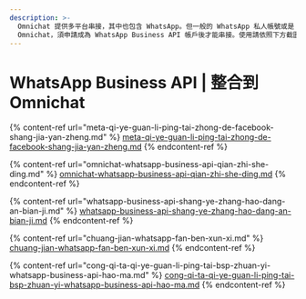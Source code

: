 ```yaml
---
description: >-
  Omnichat 提供多平台串接，其中也包含 WhatsApp。但一般的 WhatsApp 私人帳號或是 WhatsAp Business 帳號，無法串接進
  Omnichat，須申請成為 WhatsApp Business API 帳戶後才能串接。使用請依照下方截圖指示進行串接。
---
```


# WhatsApp Business API | 整合到 Omnichat

{% content-ref url="meta-qi-ye-guan-li-ping-tai-zhong-de-facebook-shang-jia-yan-zheng.md" %}
[meta-qi-ye-guan-li-ping-tai-zhong-de-facebook-shang-jia-yan-zheng.md](meta-qi-ye-guan-li-ping-tai-zhong-de-facebook-shang-jia-yan-zheng.md)
{% endcontent-ref %}

{% content-ref url="omnichat-whatsapp-business-api-qian-zhi-she-ding.md" %}
[omnichat-whatsapp-business-api-qian-zhi-she-ding.md](omnichat-whatsapp-business-api-qian-zhi-she-ding.md)
{% endcontent-ref %}

{% content-ref url="whatsapp-business-api-shang-ye-zhang-hao-dang-an-bian-ji.md" %}
[whatsapp-business-api-shang-ye-zhang-hao-dang-an-bian-ji.md](whatsapp-business-api-shang-ye-zhang-hao-dang-an-bian-ji.md)
{% endcontent-ref %}

{% content-ref url="chuang-jian-whatsapp-fan-ben-xun-xi.md" %}
[chuang-jian-whatsapp-fan-ben-xun-xi.md](chuang-jian-whatsapp-fan-ben-xun-xi.md)
{% endcontent-ref %}

{% content-ref url="cong-qi-ta-qi-ye-guan-li-ping-tai-bsp-zhuan-yi-whatsapp-business-api-hao-ma.md" %}
[cong-qi-ta-qi-ye-guan-li-ping-tai-bsp-zhuan-yi-whatsapp-business-api-hao-ma.md](cong-qi-ta-qi-ye-guan-li-ping-tai-bsp-zhuan-yi-whatsapp-business-api-hao-ma.md)
{% endcontent-ref %}

